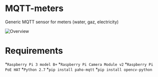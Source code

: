 # MQTT-meters
Generic MQTT sensor for meters (water, gaz, electricity)

![Overview](https://raw.github.com/JohanHardy/MQTT-meters/master/overview.png)

# Requirements
*`Raspberry Pi 3 model B+`
*`Raspberry Pi Camera Module v2`
*`Raspberry Pi PoE HAT`
*`Python 2.7`
*`pip install paho-mqtt`
*`pip install opencv-python`